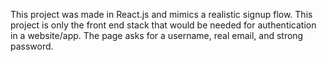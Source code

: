 This project was made in React.js and mimics a realistic signup flow. This project is only the front end stack that would be needed for authentication in a website/app. The page asks for a username, real email, and strong password.
